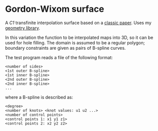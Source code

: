 # Gordon-Wixom surface

A *C1* transfinite interpolation surface based on a
[classic paper](https://doi.org/10.1137/0711072).
Uses my [geometry library](https://github.com/salvipeter/libgeom/).

In this variation the function to be interpolated maps into 3D,
so it can be used for hole filling.
The domain is assumed to be a regular polygon;
boundary constraints are given as pairs of B-spline curves.

The test program reads a file of the following format:
```
<number of sides>
<1st outer B-spline>
<1st inner B-spline>
<2nd outer B-spline>
<2nd inner B-spline>
...
```
where a B-spline is described as:
```
<degree>
<number of knots> <knot values: u1 u2 ...>
<number of control points>
<control points 1: x1 y1 z1>
<control points 2: x2 y2 z2>
```
